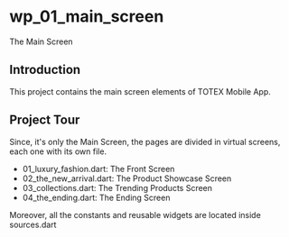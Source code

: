 # wp_01_main_screen

The Main Screen

## Introduction

This project contains the main screen elements of TOTEX Mobile App.

## Project Tour

Since, it's only the Main Screen, the pages are divided in virtual screens, each one with its own file.
- 01_luxury_fashion.dart: The Front Screen
- 02_the_new_arrival.dart: The Product Showcase Screen
- 03_collections.dart: The Trending Products Screen
- 04_the_ending.dart: The Ending Screen

Moreover, all the constants and reusable widgets are located inside sources.dart
